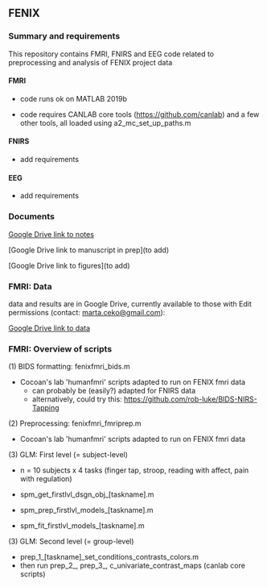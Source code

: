 ## FENIX 

### Summary and requirements

This repository contains FMRI, FNIRS and EEG code related to preprocessing and analysis of FENIX project data

#### FMRI
- code runs ok on MATLAB 2019b

- code requires CANLAB core tools (https://github.com/canlab) and a few other tools, all loaded using a2_mc_set_up_paths.m

#### FNIRS 
- add requirements 

#### EEG
- add requirements 

### Documents 

[Google Drive link to notes](https://docs.google.com/document/d/1-fGsBUktHSFKVsCYtNA6UotB3DEnhiP-hHVsiIQ-vII/edit#heading=h.glwm6zv7e37q)

[Google Drive link to manuscript in prep](to add)

[Google Drive link to figures](to add)


### FMRI: Data 
data and results are in Google Drive, currently available to those with Edit permissions (contact: marta.ceko@gmail.com):

[Google Drive link to data](https://drive.google.com/drive/folders/1B3R5VZHeqQ3_KeJ1lweyBbLVNQeNnjrd?usp=sharing)


### FMRI: Overview of scripts

(1) BIDS formatting: fenixfmri_bids.m 
- Cocoan's lab 'humanfmri' scripts adapted to run on FENIX fmri data 
  - can probably be (easily?) adapted for FNIRS data
  - alternatively, could try this: https://github.com/rob-luke/BIDS-NIRS-Tapping
 
(2) Preprocessing: fenixfmri_fmriprep.m
- Cocoan's lab 'humanfmri' scripts adapted to run on FENIX fmri data 

(3) GLM: First level (= subject-level) 

- n = 10 subjects x 4 tasks (finger tap, stroop, reading with affect, pain with regulation) 

- spm_get_firstlvl_dsgn_obj_[taskname].m
- spm_prep_firstlvl_models_[taskname].m
- spm_fit_firstlvl_models_[taskname].m

(3) GLM: Second level (= group-level) 

- prep_1_[taskname]_set_conditions_contrasts_colors.m
- then run prep_2_, prep_3_, c_univariate_contrast_maps (canlab core scripts) 


